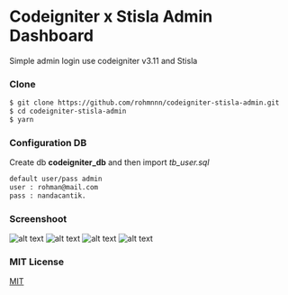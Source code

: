 # Codeigniter x Stisla Admin Dashboard

Simple admin login use codeigniter v3.11 and Stisla 



### Clone
```sh
$ git clone https://github.com/rohmnnn/codeigniter-stisla-admin.git
$ cd codeigniter-stisla-admin
$ yarn
```

### Configuration DB
Create db **codeigniter_db** and then import *tb_user.sql*

```sh
default user/pass admin
user : rohman@mail.com
pass : nandacantik.
```

### Screenshoot

![alt text](https://1.bp.blogspot.com/-wwFkR4HeQw0/X4sA3r9FNGI/AAAAAAAAAH0/daw6ee5k9KMetS8TUCbbV1AZKZfz7hl5gCLcBGAsYHQ/s1920/4.PNG)
![alt text](https://1.bp.blogspot.com/-qdRuPXzULz8/X4sA22eVLZI/AAAAAAAAAHw/tFnXAm8GodcJe_qge70b4PsRHHjkTH0YwCLcBGAsYHQ/s1920/1.PNG)
![alt text](https://1.bp.blogspot.com/-LiyhVW8mnDE/X4sA2kmDmoI/AAAAAAAAAHo/XjG7VxuTrb4INt1p4APQhr3SlNK3kscOgCLcBGAsYHQ/s1920/2.PNG)
![alt text](https://1.bp.blogspot.com/-CenCtjHx5Sg/X4sA2smeKPI/AAAAAAAAAHs/-6_jpoJTKHczVYvMDH75zTCvy5OT2aZDQCLcBGAsYHQ/s1920/3.PNG)

### MIT License
[MIT](https://github.com/rohmnnn/codeigniter-stisla-admin/blob/master/license.txt)
